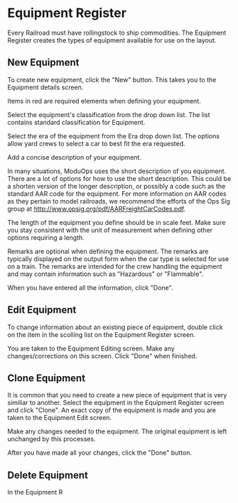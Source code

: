 # Equipment Register

Every Railroad must have rollingstock to ship commodities. The Equipment Register creates the types of equipment available for use on the layout.

## New Equipment
To create new equipment, click the "New" button. This takes you to the Equipment details screen.

Items in red are required elements when defining your equipment.

Select the equipment's classification from the drop down list. The list contains standard classification for Equipment.

Select the era of the equipment from the Era drop down list. The options allow yard crews to select a car to best fit the era requested.

Add a concise description of your equipment.

In many situations, ModuOps uses the short description of you equipment. There are a lot of options for how to use the short description. This could be a shorten version of the longer description, or possibly a code such as the standard AAR code for the equipment. For more information on AAR codes as they pertain to model railroads, we recommend the efforts of the Ops Sig group at http://www.opsig.org/pdf/AARFreightCarCodes.pdf.

The length of the equipment you define should be in scale feet. Make sure you stay consistent with the unit of measurement when defining other options requiring a length.

Remarks are optional when defining the equipment. The remarks are typically displayed on the output form when the car type is selected for use on a train. The remarks are intended for the crew handling the equipment and may contain information such as "Hazardous" or "Flammable".

When you have entered all the information, click "Done".

## Edit Equipment
To change information about an existing piece of equipment, double click on the item in the scolling list on the Equipment Register screen.

You are taken to the Equipment Editing screen. Make any changes/corrections on this screen. Click "Done" when finished.

## Clone Equipment
It is common that you need to create a new piece of equipment that is very similiar to another. Select the equipment in the Equipment Register screen and click "Clone". An exact copy of the equipment is made and you are taken to the Equipment Edit screen.

Make any changes needed to the equipment. The original equipment is left unchanged by this processes.

After you have made all your changes, click the "Done" button.

## Delete Equipment
In the Equipment R




